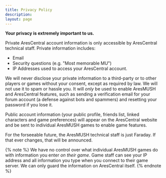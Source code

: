 ```yaml
---
title: Privacy Policy
description: 
layout: page
---
```


**Your privacy is extremely important to us.**

Private AresCentral account information is only accessible by AresCentral technical staff.  Private information includes:

* Email
* Security questions (e.g. "Most memorable MU")
* IP Addresses used to access your AresCentral account.

We will never disclose your private information to a third-party or to other players or games without your consent, except as required by law.  We will not use it to spam or hassle you.  It will *only* be used to enable AresMUSH and AresCentral features, such as sending a verification email for your forum account (a defense against bots and spammers) and resetting your password if you lose it.

Public account information (your public profile, friends list, linked characters and game preferences) will appear on the AresCentral website and be sent to individual AresMUSH games to enable game features.

For the forseeable future, the AresMUSH technical staff is just Faraday.  If that ever changes, that will be announced.

{% note %} 
We have no control over what individual AresMUSH games do with information you enter <i>on their game</i>.  Game staff can see your IP address and all information you type when you connect to their game server.  We can only guard the information on AresCentral itself.
{% endnote %}